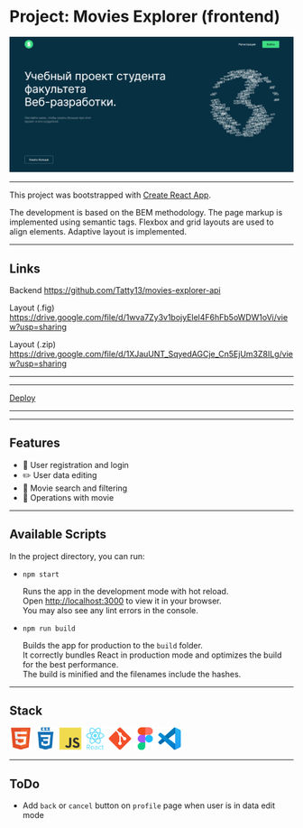 # Project: Movies Explorer (frontend)

[![Project screenshot](https://raw.githubusercontent.com/Tatty13/imgs-for-README/main/diploma-1.png)](https://allmovies.nomoredomains.rocks)

---

This project was bootstrapped with [Create React App](https://github.com/facebook/create-react-app).

The development is based on the BEM methodology. The page markup is implemented using semantic tags. Flexbox and grid layouts are used to align elements. Adaptive layout is implemented.

---

## Links

Backend <https://github.com/Tatty13/movies-explorer-api>

Layout (.fig)
<https://drive.google.com/file/d/1wva7Zy3v1bojyElel4F6hFb5oWDW1oVi/view?usp=sharing>

Layout (.zip)
<https://drive.google.com/file/d/1XJauUNT_SqyedAGCje_Cn5EjUm3Z8ILg/view?usp=sharing>

---
---

[Deploy](https://allmovies.nomoredomains.rocks)

---
---

## Features

* 👤 User registration and login
* ✏️ User data editing
* 🔎 Movie search and filtering
* 🎥 Operations with movie

---

## Available Scripts

In the project directory, you can run:

* `npm start`

  Runs the app in the development mode with hot reload.\
  Open [http://localhost:3000](http://localhost:3000) to view it in your browser.\
  You may also see any lint errors in the console.

* `npm run build`

  Builds the app for production to the `build` folder.\
  It correctly bundles React in production mode and optimizes the build for the best performance.\
  The build is minified and the filenames include the hashes.

---

## **Stack**

<div>
  <img src="https://raw.githubusercontent.com/devicons/devicon/1119b9f84c0290e0f0b38982099a2bd027a48bf1/icons/html5/html5-original.svg" title="HTML5" alt="HTML" width="40" height="40"/>

  <img src="https://raw.githubusercontent.com/devicons/devicon/1119b9f84c0290e0f0b38982099a2bd027a48bf1/icons/css3/css3-plain-wordmark.svg" title="CSS3" alt="CSS" width="40" height="40"/>

  <img src="https://raw.githubusercontent.com/devicons/devicon/1119b9f84c0290e0f0b38982099a2bd027a48bf1/icons/javascript/javascript-original.svg" title="JavaScript" alt="JavaScript" width="40" height="40"/>

  <img src="https://raw.githubusercontent.com/devicons/devicon/1119b9f84c0290e0f0b38982099a2bd027a48bf1/icons/react/react-original-wordmark.svg" title="React" alt="React" width="40" height="40"/>

  <img src="https://raw.githubusercontent.com/devicons/devicon/1119b9f84c0290e0f0b38982099a2bd027a48bf1/icons/git/git-original.svg" title="Git" alt="Git" width="40" height="40"/>

  <img src="https://raw.githubusercontent.com/devicons/devicon/1119b9f84c0290e0f0b38982099a2bd027a48bf1/icons/figma/figma-original.svg" title="Figma" alt="Figma" width="40" height="40"/>

  <img src="https://raw.githubusercontent.com/devicons/devicon/1119b9f84c0290e0f0b38982099a2bd027a48bf1/icons/vscode/vscode-original.svg" title="VSCode" alt="VSCode" width="40" height="40"/>
</div>

---

## ToDo

* Add `back` or `cancel` button on `profile` page when user is in data edit mode
